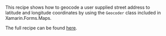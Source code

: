This recipe shows how to geocode a user supplied street address to latitude and longitude coordinates by using the `Geocoder` class included in Xamarin.Forms.Maps.

The full recipe can be found [here](http://developer.xamarin.com/recipes/cross-platform/xamarin-forms/controls/maps/geocode/).